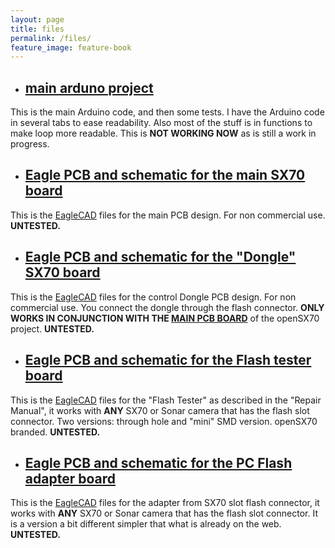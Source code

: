 ```yaml
---
layout: page
title: files
permalink: /files/
feature_image: feature-book
---
```


+ ## [**main arduno project**](https://github.com/openSX70/openSX70-Arduino-main "go to files")

This is the main Arduino code, and then some tests. I have the Arduino code in several tabs to ease readability. Also most of the stuff is in functions to make loop more readable. This is **NOT WORKING NOW** as is still a work in progress.

+ ## [**Eagle PCB and schematic for the main SX70 board**](https://github.com/openSX70/openSX70-PCB "go to files")

This is the [EagleCAD](https://www.autodesk.com/products/eagle/free-download "EagleCAD free download") files for the main PCB design. For non commercial use. **UNTESTED.**

+ ## [**Eagle PCB and schematic for the "Dongle" SX70 board**](https://github.com/openSX70/openSX70-dongle-PCB "go to files")

This is the [EagleCAD](https://www.autodesk.com/products/eagle/free-download "EagleCAD free download") files for the control Dongle PCB design. For non commercial use. You connect the dongle through the flash connector. **ONLY WORKS IN CONJUNCTION WITH THE [MAIN PCB BOARD](https://github.com/openSX70/openSX70-PCB)** of the openSX70 project. **UNTESTED.**


+ ## [**Eagle PCB and schematic for the Flash tester board**](https://github.com/openSX70/SX70_Flash_Tester "go to files")

This is the [EagleCAD](https://www.autodesk.com/products/eagle/free-download "EagleCAD free download") files for the "Flash Tester" as described in the "Repair Manual", it works with **ANY** SX70 or Sonar camera that has the flash slot connector. Two versions: through hole and "mini" SMD version. openSX70 branded. **UNTESTED.**


+ ## [**Eagle PCB and schematic for the PC Flash adapter board**](https://github.com/openSX70/SX70-PC-Flash "go to files")

This is the [EagleCAD](https://www.autodesk.com/products/eagle/free-download "EagleCAD free download") files for the adapter from SX70 slot flash connector, it works with **ANY** SX70 or Sonar camera that has the flash slot connector. It is a version a bit different simpler that what is already on the web. **UNTESTED.**





